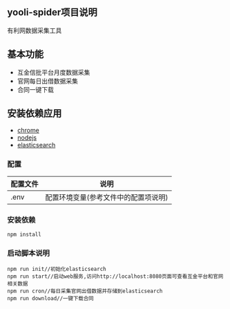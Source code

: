 yooli-spider项目说明
-----
有利网数据采集工具

## 基本功能

+ 互金信批平台月度数据采集
+ 官网每日出借数据采集
+ 合同一键下载


## 安装依赖应用

* [chrome](https://www.google.com/intl/zh-CN/chrome/)
* [nodejs](https://nodejs.org/zh-cn/)
* [elasticsearch](https://www.elastic.co/cn/downloads/elasticsearch)


### 配置

配置文件 | 说明
--- | --- 
.env                 |配置环境变量(参考文件中的配置项说明)

### 安装依赖

```
npm install
```

### 启动脚本说明

```
npm run init//初始化elasticsearch
npm run start//启动web服务,访问http://localhost:8080页面可查看互金平台和官网相关数据
npm run cron//每日采集官网出借数据并存储到elasticsearch
npm run download//一键下载合同
```
